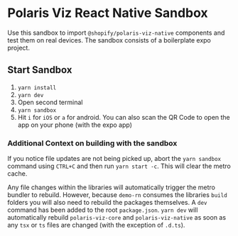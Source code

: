 # Polaris Viz React Native Sandbox

Use this sandbox to import `@shopify/polaris-viz-native` components and test them on real devices. The sandbox consists of a boilerplate expo project.

## Start Sandbox

1. `yarn install`
2. `yarn dev`
3. Open second terminal
4. `yarn sandbox`
6. Hit `i` for `iOS` or `a` for android. You can also scan the QR Code to open the app on your phone (with the expo app)

### Additional Context on building with the sandbox

If you notice file updates are not being picked up, abort the `yarn sandbox` command using `CTRL+C` and then run `yarn start -c`. This will clear the metro cache.

Any file changes within the libraries will automatically trigger the metro bundler to rebuild. However, because `demo-rn` consumes the libraries `build` folders you will also need to rebuild the packages themselves. A `dev` command has been added to the root `package.json`. `yarn dev` will automatically rebuild `polaris-viz-core` and `polaris-viz-native` as soon as any `tsx` or `ts` files are changed (with the exception of `.d.ts`).
